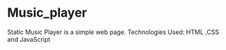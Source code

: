 # Music_player
Static Music Player is a simple web page.
Technologies Used: HTML ,CSS and JavaScript
